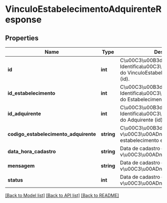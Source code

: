 # VinculoEstabelecimentoAdquirenteResponse

## Properties
Name | Type | Description | Notes
------------ | ------------- | ------------- | -------------
**id** | **int** | C\u00C3\u00B3digo de Identifica\u00C3\u00A7\u00C3\u00A3o do VinculoEstabelecimentoAdquirente (id). | [optional] 
**id_estabelecimento** | **int** | C\u00C3\u00B3digo de Identifica\u00C3\u00A7\u00C3\u00A3o do Estabelecimento (id). | [optional] 
**id_adquirente** | **int** | C\u00C3\u00B3digo de Identifica\u00C3\u00A7\u00C3\u00A3o do Adquirente (id). | [optional] 
**codigo_estabelecimento_adquirente** | **string** | C\u00C3\u00B3digo do v\u00C3\u00ADnculo entre o estabelecimento e o adquirente. | [optional] 
**data_hora_cadastro** | **string** | Data de cadastro do v\u00C3\u00ADnculo. | [optional] 
**mensagem** | **string** | Data de cadastro do v\u00C3\u00ADnculo. | [optional] 
**status** | **int** | Data de cadastro do v\u00C3\u00ADnculo. | [optional] 

[[Back to Model list]](../README.md#documentation-for-models) [[Back to API list]](../README.md#documentation-for-api-endpoints) [[Back to README]](../README.md)


